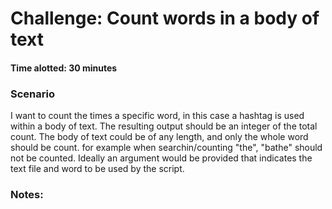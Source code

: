 # Challenge: Count words in a body of text
#### Time alotted: 30 minutes

### Scenario
I want to count the times a specific word, in this case a hashtag is used within a body of text. The resulting output should be an integer of the total count. The body of text could be of any length, and only the whole word should be count. for example when searchin/counting "the", "bathe" should not be counted. Ideally an argument would be provided that indicates the text file and word to be used by the script.

### Notes:

